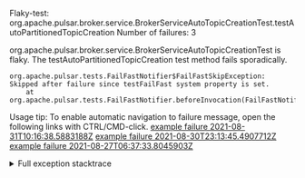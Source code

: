         
Flaky-test: org.apache.pulsar.broker.service.BrokerServiceAutoTopicCreationTest.testAutoPartitionedTopicCreation
Number of failures: 3

org.apache.pulsar.broker.service.BrokerServiceAutoTopicCreationTest is flaky. The testAutoPartitionedTopicCreation test method fails sporadically.

```
org.apache.pulsar.tests.FailFastNotifier$FailFastSkipException: Skipped after failure since testFailFast system property is set.
	at org.apache.pulsar.tests.FailFastNotifier.beforeInvocation(FailFastNotifier.java:88)

```

Usage tip: To enable automatic navigation to failure message, open the following links with CTRL/CMD-click.
[example failure 2021-08-31T10:16:38.5883188Z](https://github.com/apache/pulsar/runs/3471501156?check_suite_focus=true#step:10:1273)
[example failure 2021-08-30T23:13:45.4907712Z](https://github.com/apache/pulsar/runs/3467152431?check_suite_focus=true#step:9:529)
[example failure 2021-08-27T06:37:33.8045903Z](https://github.com/apache/pulsar/runs/3440411059?check_suite_focus=true#step:9:2451)


<details>
<summary>Full exception stacktrace</summary>
<code><pre>
org.apache.pulsar.tests.FailFastNotifier$FailFastSkipException: Skipped after failure since testFailFast system property is set.
	at org.apache.pulsar.tests.FailFastNotifier.beforeInvocation(FailFastNotifier.java:88)

</pre></code>
</details>

